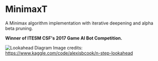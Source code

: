 # MinimaxT

A Minimax algorithm implementation with iterative deepening and alpha beta pruning.

**Winner of ITESM CSF's 2017 Game AI Bot Competition.**

![Lookahead Diagram](https://user-images.githubusercontent.com/14807193/198405979-81f09735-19f6-4cf2-a7db-7fb35efb0ff4.png)
Image credits: https://www.kaggle.com/code/alexisbcook/n-step-lookahead 

